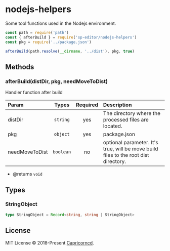 # nodejs-helpers

Some tool functions used in the Nodejs environment.

```js
const path = require('path')
const { afterBuild } = require('sp-editor/nodejs-helpers')
const pkg = require('../package.json')

afterBuild(path.resolve(__dirname, '../dist'), pkg, true)
```

## Methods

### afterBuild(distDir, pkg, needMoveToDist)

Handler function after build

Param|Types|Required|Description
:--|:--:|:--:|:--
distDir|`string`|yes|The directory where the processed files are located.
pkg|`object`|yes|package.json
needMoveToDist|`boolean`|no|optional parameter. It's true, will be move build files to the root dist directory.

- @returns `void`

## Types

### StringObject

```ts
type StringObject = Record<string, string | StringObject>
```

## License

MIT License © 2018-Present [Capricorncd](https://github.com/capricorncd).
